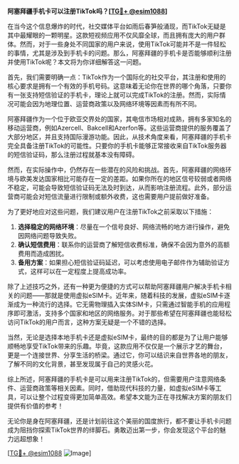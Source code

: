 **阿塞拜疆手机卡可以注册TikTok吗？[[TG💪+ @esim1088](https://t.me/s/esim1088)]**

在当今这个信息爆炸的时代，社交媒体平台如雨后春笋般涌现，而TikTok无疑是其中最耀眼的一颗明星。这款短视频应用不仅风靡全球，而且拥有庞大的用户群体。然而，对于一些身处不同国家的用户来说，使用TikTok可能并不是一件轻松的事情，尤其是涉及到手机卡的问题。那么，阿塞拜疆的手机卡是否能够顺利注册并使用TikTok呢？本文将为你详细解答这一问题。

首先，我们需要明确一点：TikTok作为一个国际化的社交平台，其注册和使用的核心要求是拥有一个有效的手机号码。这意味着无论你在世界的哪个角落，只要你有一张支持短信验证的手机卡，理论上就可以完成TikTok的注册。然而，实际情况可能会因为地理位置、运营商政策以及网络环境等因素而有所不同。

阿塞拜疆作为一个位于欧亚交界处的国家，其电信市场相对成熟，拥有多家知名的移动运营商，例如Azercell、Bakcell和Azerfon等。这些运营商提供的服务覆盖了大部分地区，并且支持国际漫游功能。因此，从技术角度来看，阿塞拜疆的手机卡完全具备注册TikTok的可能性。只要你的手机卡能够正常接收来自TikTok服务器的短信验证码，那么注册过程就基本没有障碍。

然而，在实际操作中，仍然存在一些潜在的风险和挑战。首先，阿塞拜疆的网络环境与欧美发达国家相比可能存在一定的差距。如果你所在的地区信号较弱或者网络不稳定，可能会导致短信验证码无法及时到达，从而影响注册流程。此外，部分运营商可能会对短信流量进行限制或额外收费，这也需要用户提前做好准备。

为了更好地应对这些问题，我们建议用户在注册TikTok之前采取以下措施：

1. **选择稳定的网络环境**：尽量在一个信号良好、网络流畅的地方进行操作，避免因网络问题导致失败。
2. **确认短信费用**：联系你的运营商了解短信收费标准，确保不会因为意外的高额费用而造成困扰。
3. **备用方案**：如果担心短信验证码延迟，可以考虑使用电子邮件作为辅助验证方式，这样可以在一定程度上提高成功率。

除了上述技巧之外，还有一种更为便捷的方式可以帮助阿塞拜疆用户解决手机卡相关的问题——那就是使用虚拟eSIM卡。近年来，随着科技的发展，虚拟eSIM卡逐渐成为一种流行的选择。它无需物理插入实体SIM卡，只需通过智能手机的应用程序即可激活，支持多个国家和地区的网络服务。对于那些希望在阿塞拜疆也能轻松访问TikTok的用户而言，这种方案无疑是一个不错的选择。

当然，无论是选择本地手机卡还是虚拟eSIM卡，最终的目的都是为了让用户能够顺畅地享受TikTok带来的乐趣。毕竟，这款应用不仅仅是一个展示才艺的舞台，更是一个连接世界、分享生活的桥梁。通过它，你可以结识来自世界各地的朋友，了解不同的文化背景，甚至发现属于自己的灵感火花。

综上所述，阿塞拜疆的手机卡是可以用来注册TikTok的，但需要用户注意网络条件、运营商政策等相关因素。同时，借助现代科技的力量，如虚拟eSIM卡等工具，可以让整个过程变得更加简单高效。希望本文能为正在寻找解决方案的朋友们提供有价值的参考！

无论你是身在阿塞拜疆，还是计划前往这个美丽的国度旅行，都不要让手机卡问题成为阻挡你探索TikTok世界的绊脚石。勇敢迈出第一步，你会发现这个平台的魅力远超想象！

[[TG💪+ @esim1088](https://t.me/s/esim1088) ![Image](https://i.postimg.cc/4NQfJmqS/Snipaste-2025-05-13-00-14-12.png)]